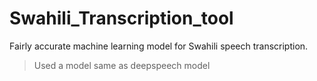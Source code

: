 # Swahili_Transcription_tool
Fairly accurate machine learning model for Swahili speech transcription.
> Used a model same as deepspeech model
